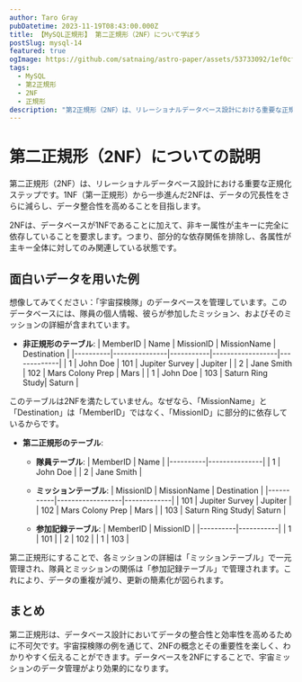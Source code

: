 ```yaml
---
author: Taro Gray
pubDatetime: 2023-11-19T08:43:00.000Z
title: 【MySQL正規形】 第二正規形（2NF）について学ぼう
postSlug: mysql-14
featured: true
ogImage: https://github.com/satnaing/astro-paper/assets/53733092/1ef0cf03-8137-4d67-ac81-84a032119e3a
tags:
  - MySQL
  - 第2正規形
  - 2NF
  - 正規形
description: "第2正規形（2NF）は、リレーショナルデータベース設計における重要な正規化ステップです。1NF（第一正規形）から一歩進んだ2NFは、データの冗長性をさらに減らし、データ整合性を高めることを目指します。"
---
```


# 第二正規形（2NF）についての説明

第二正規形（2NF）は、リレーショナルデータベース設計における重要な正規化ステップです。1NF（第一正規形）から一歩進んだ2NFは、データの冗長性をさらに減らし、データ整合性を高めることを目指します。

2NFは、データベースが1NFであることに加えて、非キー属性が主キーに完全に依存していることを要求します。つまり、部分的な依存関係を排除し、各属性が主キー全体に対してのみ関連している状態です。

## 面白いデータを用いた例

想像してみてください：「宇宙探検隊」のデータベースを管理しています。このデータベースには、隊員の個人情報、彼らが参加したミッション、およびそのミッションの詳細が含まれています。

- **非正規形のテーブル**:
  | MemberID | Name | MissionID | MissionName | Destination |
  |----------|---------------|-----------|------------------|-------------|
  | 1 | John Doe | 101 | Jupiter Survey | Jupiter |
  | 2 | Jane Smith | 102 | Mars Colony Prep | Mars |
  | 1 | John Doe | 103 | Saturn Ring Study| Saturn |

このテーブルは2NFを満たしていません。なぜなら、「MissionName」と「Destination」は「MemberID」ではなく、「MissionID」に部分的に依存しているからです。

- **第二正規形のテーブル**:

  - **隊員テーブル**:
    | MemberID | Name |
    |----------|---------------|
    | 1 | John Doe |
    | 2 | Jane Smith |

  - **ミッションテーブル**:
    | MissionID | MissionName | Destination |
    |-----------|------------------|-------------|
    | 101 | Jupiter Survey | Jupiter |
    | 102 | Mars Colony Prep | Mars |
    | 103 | Saturn Ring Study| Saturn |

  - **参加記録テーブル**:
    | MemberID | MissionID |
    |----------|-----------|
    | 1 | 101 |
    | 2 | 102 |
    | 1 | 103 |

第二正規形にすることで、各ミッションの詳細は「ミッションテーブル」で一元管理され、隊員とミッションの関係は「参加記録テーブル」で管理されます。これにより、データの重複が減り、更新の簡素化が図られます。

## まとめ

第二正規形は、データベース設計においてデータの整合性と効率性を高めるために不可欠です。宇宙探検隊の例を通じて、2NFの概念とその重要性を楽しく、わかりやすく伝えることができます。データベースを2NFにすることで、宇宙ミッションのデータ管理がより効果的になります。
